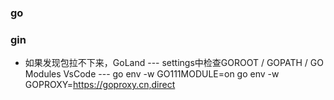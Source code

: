 ### go
### gin


- 如果发现包拉不下来，GoLand --- settings中检查GOROOT / GOPATH / GO Modules
                    VsCode --- go env -w GO111MODULE=on
                               go env -w GOPROXY=https://goproxy.cn,direct